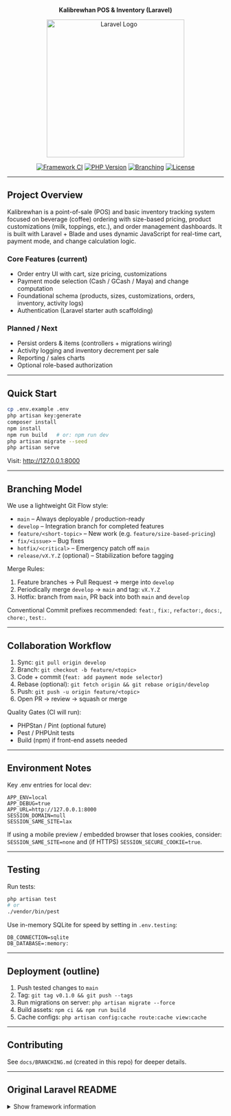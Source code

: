 <p align="center"><strong>Kalibrewhan POS & Inventory (Laravel)</strong></p>
<p align="center"><a href="https://laravel.com" target="_blank"><img src="https://raw.githubusercontent.com/laravel/art/master/logo-lockup/5%20SVG/2%20CMYK/1%20Full%20Color/laravel-logolockup-cmyk-red.svg" width="320" alt="Laravel Logo"></a></p>

<p align="center">
<a href="https://github.com/laravel/framework/actions"><img src="https://github.com/laravel/framework/workflows/tests/badge.svg" alt="Framework CI"></a>
<a href="#"><img src="https://img.shields.io/badge/php-8.2%2B-blue" alt="PHP Version"></a>
<a href="#branching"><img src="https://img.shields.io/badge/branching-gitflow%20lite-brightgreen" alt="Branching"></a>
<a href="LICENSE"><img src="https://img.shields.io/badge/license-MIT-lightgrey" alt="License"></a>
</p>

---

## Project Overview

Kalibrewhan is a point-of-sale (POS) and basic inventory tracking system focused on beverage (coffee) ordering with size-based pricing, product customizations (milk, toppings, etc.), and order management dashboards. It is built with Laravel + Blade and uses dynamic JavaScript for real-time cart, payment mode, and change calculation logic.

### Core Features (current)
* Order entry UI with cart, size pricing, customizations
* Payment mode selection (Cash / GCash / Maya) and change computation
* Foundational schema (products, sizes, customizations, orders, inventory, activity logs)
* Authentication (Laravel starter auth scaffolding)

### Planned / Next
* Persist orders & items (controllers + migrations wiring)
* Activity logging and inventory decrement per sale
* Reporting / sales charts
* Optional role-based authorization

---

## Quick Start

```bash
cp .env.example .env
php artisan key:generate
composer install
npm install
npm run build   # or: npm run dev
php artisan migrate --seed
php artisan serve
```

Visit: http://127.0.0.1:8000

---

## Branching Model <a id="branching"></a>

We use a lightweight Git Flow style:

* `main` – Always deployable / production-ready
* `develop` – Integration branch for completed features
* `feature/<short-topic>` – New work (e.g. `feature/size-based-pricing`)
* `fix/<issue>` – Bug fixes
* `hotfix/<critical>` – Emergency patch off `main`
* `release/vX.Y.Z` (optional) – Stabilization before tagging

Merge Rules:
1. Feature branches -> Pull Request -> merge into `develop`
2. Periodically merge `develop` -> `main` and tag: `vX.Y.Z`
3. Hotfix: branch from `main`, PR back into both `main` and `develop`

Conventional Commit prefixes recommended: `feat:`, `fix:`, `refactor:`, `docs:`, `chore:`, `test:`.

---

## Collaboration Workflow
1. Sync: `git pull origin develop`
2. Branch: `git checkout -b feature/<topic>`
3. Code + commit (`feat: add payment mode selector`)
4. Rebase (optional): `git fetch origin && git rebase origin/develop`
5. Push: `git push -u origin feature/<topic>`
6. Open PR -> review -> squash or merge

Quality Gates (CI will run):
* PHPStan / Pint (optional future)
* Pest / PHPUnit tests
* Build (npm) if front-end assets needed

---

## Environment Notes
Key .env entries for local dev:

```
APP_ENV=local
APP_DEBUG=true
APP_URL=http://127.0.0.1:8000
SESSION_DOMAIN=null
SESSION_SAME_SITE=lax
```

If using a mobile preview / embedded browser that loses cookies, consider: `SESSION_SAME_SITE=none` and (if HTTPS) `SESSION_SECURE_COOKIE=true`.

---

## Testing

Run tests:
```bash
php artisan test
# or
./vendor/bin/pest
```

Use in-memory SQLite for speed by setting in `.env.testing`:
```
DB_CONNECTION=sqlite
DB_DATABASE=:memory:
```

---

## Deployment (outline)
1. Push tested changes to `main`
2. Tag: `git tag v0.1.0 && git push --tags`
3. Run migrations on server: `php artisan migrate --force`
4. Build assets: `npm ci && npm run build`
5. Cache configs: `php artisan config:cache route:cache view:cache`

---

## Contributing
See `docs/BRANCHING.md` (created in this repo) for deeper details.

---

## Original Laravel README

<details>
<summary>Show framework information</summary>

<p align="center"><a href="https://laravel.com" target="_blank"><img src="https://raw.githubusercontent.com/laravel/art/master/logo-lockup/5%20SVG/2%20CMYK/1%20Full%20Color/laravel-logolockup-cmyk-red.svg" width="400" alt="Laravel Logo"></a></p>

<p align="center">
<a href="https://github.com/laravel/framework/actions"><img src="https://github.com/laravel/framework/workflows/tests/badge.svg" alt="Build Status"></a>
<a href="https://packagist.org/packages/laravel/framework"><img src="https://img.shields.io/packagist/dt/laravel/framework" alt="Total Downloads"></a>
<a href="https://packagist.org/packages/laravel/framework"><img src="https://img.shields.io/packagist/v/laravel/framework" alt="Latest Stable Version"></a>
<a href="https://packagist.org/packages/laravel/framework"><img src="https://img.shields.io/packagist/l/laravel/framework" alt="License"></a>
</p>

## About Laravel

Laravel is a web application framework with expressive, elegant syntax. We believe development must be an enjoyable and creative experience to be truly fulfilling. Laravel takes the pain out of development by easing common tasks used in many web projects, such as:

- [Simple, fast routing engine](https://laravel.com/docs/routing).
- [Powerful dependency injection container](https://laravel.com/docs/container).
- Multiple back-ends for [session](https://laravel.com/docs/session) and [cache](https://laravel.com/docs/cache) storage.
- Expressive, intuitive [database ORM](https://laravel.com/docs/eloquent).
- Database agnostic [schema migrations](https://laravel.com/docs/migrations).
- [Robust background job processing](https://laravel.com/docs/queues).
- [Real-time event broadcasting](https://laravel.com/docs/broadcasting).

Laravel is accessible, powerful, and provides tools required for large, robust applications.

## Learning Laravel

Laravel has the most extensive and thorough [documentation](https://laravel.com/docs) and video tutorial library of all modern web application frameworks, making it a breeze to get started with the framework.

You may also try the [Laravel Bootcamp](https://bootcamp.laravel.com), where you will be guided through building a modern Laravel application from scratch.

If you don't feel like reading, [Laracasts](https://laracasts.com) can help. Laracasts contains thousands of video tutorials on a range of topics including Laravel, modern PHP, unit testing, and JavaScript. Boost your skills by digging into our comprehensive video library.

## Laravel Sponsors

We would like to extend our thanks to the following sponsors for funding Laravel development. If you are interested in becoming a sponsor, please visit the [Laravel Partners program](https://partners.laravel.com).

### Premium Partners

- **[Vehikl](https://vehikl.com)**
- **[Tighten Co.](https://tighten.co)**
- **[Kirschbaum Development Group](https://kirschbaumdevelopment.com)**
- **[64 Robots](https://64robots.com)**
- **[Curotec](https://www.curotec.com/services/technologies/laravel)**
- **[DevSquad](https://devsquad.com/hire-laravel-developers)**
- **[Redberry](https://redberry.international/laravel-development)**
- **[Active Logic](https://activelogic.com)**

## Contributing

Thank you for considering contributing to the Laravel framework! The contribution guide can be found in the [Laravel documentation](https://laravel.com/docs/contributions).

## Code of Conduct

In order to ensure that the Laravel community is welcoming to all, please review and abide by the [Code of Conduct](https://laravel.com/docs/contributions#code-of-conduct).

## Security Vulnerabilities

If you discover a security vulnerability within Laravel, please send an e-mail to Taylor Otwell via [taylor@laravel.com](mailto:taylor@laravel.com). All security vulnerabilities will be promptly addressed.

## License

The Laravel framework is open-sourced software licensed under the [MIT license](https://opensource.org/licenses/MIT).
